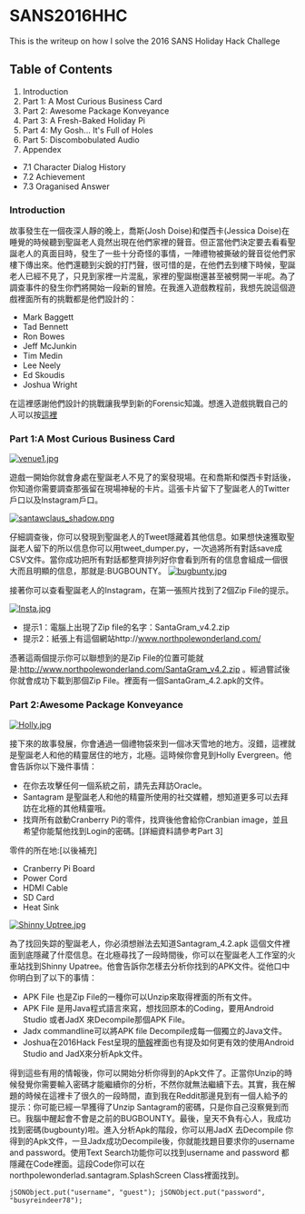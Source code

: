 # SANS2016HHC

This is the writeup on how I solve the 2016 SANS Holiday Hack Challege

## Table of Contents
1. Introduction
2. Part 1: A Most Curious Business Card
3. Part 2: Awesome Package Konveyance
4. Part 3: A Fresh-Baked Holiday Pi
5. Part 4: My Gosh... It's Full of Holes
6. Part 5: Discombobulated Audio
7. Appendex
 - 7.1 Character Dialog History
 - 7.2 Achievement
 - 7.3 Oraganised Answer

### Introduction
故事發生在一個夜深人靜的晚上，喬斯(Josh Doise)和傑西卡(Jessica Doise)在睡覺的時候聽到聖誕老人竟然出現在他們家裡的聲音。但正當他們決定要去看看聖誕老人的真面目時，發生了一些十分奇怪的事情，一陣禮物被撕破的聲音從他們家樓下傳出來。他們還聽到尖銳的打鬥聲，很可惜的是，在他們去到樓下時候，聖誕老人已經不見了，只見到家裡一片混亂，家裡的聖誕樹還甚至被劈開一半呢。為了調查事件的發生你們將開始一段新的冒險。在我進入遊戲教程前，我想先說這個遊戲裡面所有的挑戰都是他們設計的：
- Mark Baggett
- Tad Bennett
- Ron Bowes
- Jeff McJunkin
- Tim Medin
- Lee Neely
- Ed Skoudis
- Joshua Wright

在這裡感謝他們設計的挑戰讓我學到新的Forensic知識。想進入遊戲挑戰自己的人可以按[這裡](https://quest2016.holidayhackchallenge.com/)

### Part 1:A Most Curious Business Card

[![venue1.jpg](https://s29.postimg.org/88tfwhkjr/venue1.jpg)](https://postimg.org/image/6h0h1l16r/)

遊戲一開始你就會身處在聖誕老人不見了的案發現場。在和喬斯和傑西卡對話後，你知道你需要調查那張留在現場神秘的卡片。這張卡片留下了聖誕老人的Twitter戶口以及Instagram戶口。

[![santawclaus_shadow.png](https://s29.postimg.org/69cik10ef/santawclaus_shadow.png)](https://postimg.org/image/44s5ixyrn/)

仔細調查後，你可以發現到聖誕老人的Tweet隱藏着其他信息。如果想快速獲取聖誕老人留下的所以信息你可以用tweet_dumper.py，一次過將所有對話save成CSV文件。當你成功把所有對話都整齊排列好你會看到所有的信息會組成一個很大而且明顯的信息，那就是:BUGBOUNTY。
[![bugbunty.jpg](https://s23.postimg.org/xsrti039n/bugbunty.jpg)](https://postimg.org/image/ik1w489l3/)

接著你可以查看聖誕老人的Instagram，在第一張照片找到了2個Zip File的提示。

[![Insta.jpg](https://s23.postimg.org/aq25xsut7/Insta.jpg)](https://postimg.org/image/lpnd9el87/)

- 提示1：電腦上出現了Zip file的名字：SantaGram_v4.2.zip
- 提示2：紙張上有這個網站http://www.northpolewonderland.com/

憑著這兩個提示你可以聯想到的是Zip File的位置可能就是:http://www.northpolewonderland.com/SantaGram_v4.2.zip 。經過嘗試後你就會成功下載到那個Zip File。裡面有一個SantaGram_4.2.apk的文件。

### Part 2:Awesome Package Konveyance
[![Holly.jpg](https://s24.postimg.org/t3kwc4rad/Holly.jpg)](https://postimg.org/image/fzfbzfz8h/)

接下來的故事發展，你會通過一個禮物袋來到一個冰天雪地的地方。沒錯，這裡就是聖誕老人和他的精靈居住的地方，北極。這時候你會見到Holly Evergreen。他會告訴你以下幾件事情：
- 在你去攻擊任何一個系統之前，請先去拜訪Oracle。
- Santagram 是聖誕老人和他的精靈所使用的社交媒體，想知道更多可以去拜訪在北極的其他精靈哦。
- 找齊所有啟動Cranberry Pi的零件，找齊後他會給你Cranbian image，並且希望你能幫他找到Login的密碼。[詳細資料請參考Part 3]

零件的所在地:[以後補充]
- Cranberry Pi Board
- Power Cord
- HDMI Cable
- SD Card
- Heat Sink

[![Shinny Uptree.jpg](https://s23.postimg.org/7zo277wor/Shinny_Uptree.jpg)](https://postimg.org/image/7mwo11eev/)

為了找回失踪的聖誕老人，你必須想辦法去知道Santagram_4.2.apk 這個文件裡面到底隱藏了什麼信息。在北極尋找了一段時間後，你可以在聖誕老人工作室的火車站找到Shinny Upatree。他會告訴你怎樣去分析你找到的APK文件。從他口中你明白到了以下的事情：
- APK File 也是Zip File的一種你可以Unzip來取得裡面的所有文件。
- APK File 是用Java程式語言來寫，想找回原本的Coding，要用Android Studio 或者JadX 來Decompile那個APK File。
- Jadx commandline可以將APK file Decompile成每一個獨立的Java文件。
- Joshua在2016Hack Fest呈現的[簡報](https://goo.gl/m076lb)裡面也有提及如何更有效的使用Android Studio and JadX來分析Apk文件。

得到這些有用的情報後，你可以開始分析你得到的Apk文件了。正當你Unzip的時候發覺你需要輸入密碼才能繼續你的分析，不然你就無法繼續下去。其實，我在解題的時候在這裡卡了很久的一段時間，直到我在Reddit那邊見到有一個人給予的提示：你可能已經一早獲得了Unzip Santagram的密碼，只是你自己沒察覺到而已。我腦中醒起會不會是之前的BUGBOUNTY。最後，皇天不負有心人，我成功找到密碼(bugbounty)啦。進入分析Apk的階段，你可以用JadX 去Decompile 你得到的Apk文件，一旦Jadx成功Decompile後，你就能找題目要求你的username and password。使用Text Search功能你可以找到username and password 都隱藏在Code裡面。這段Code你可以在northpolewonderlad.santagram.SplashScreen Class裡面找到。

`jSONObject.put("username", "guest");
 jSONObject.put("password", "busyreindeer78");
`
